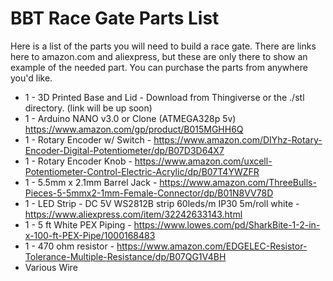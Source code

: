# BBT Race Gate Parts List

Here is a list of the parts you will need to build a race gate. There are links here to amazon.com and aliexpress, but these are only there to show an example of the needed part. You can purchase the parts from anywhere you'd like.

- 1 - 3D Printed Base and Lid - Download from Thingiverse or the ./stl directory. (link will be up soon)
- 1 - Arduino NANO v3.0 or Clone (ATMEGA328p 5v) https://www.amazon.com/gp/product/B015MGHH6Q
- 1 - Rotary Encoder w/ Switch - https://www.amazon.com/DIYhz-Rotary-Encoder-Digital-Potentiometer/dp/B07D3D64X7 
- 1 - Rotary Encoder Knob - https://www.amazon.com/uxcell-Potentiometer-Control-Electric-Acrylic/dp/B07T4YWZFR
- 1 - 5.5mm x 2.1mm Barrel Jack - https://www.amazon.com/ThreeBulls-Pieces-5-5mmx2-1mm-Female-Connector/dp/B01N8VV78D
- 1 - LED Strip - DC 5V WS2812B strip 60leds/m IP30 5m/roll white - https://www.aliexpress.com/item/32242633143.html
- 1 - 5 ft White PEX Piping -  https://www.lowes.com/pd/SharkBite-1-2-in-x-100-ft-PEX-Pipe/1000168483
- 1 - 470 ohm resistor - https://www.amazon.com/EDGELEC-Resistor-Tolerance-Multiple-Resistance/dp/B07QG1V4BH
- Various Wire
